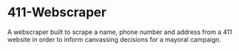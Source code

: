 # 411-Webscraper
A webscraper built to scrape a name, phone number and address from a 411 website in order to inform canvassing decisions for a mayoral campaign.
